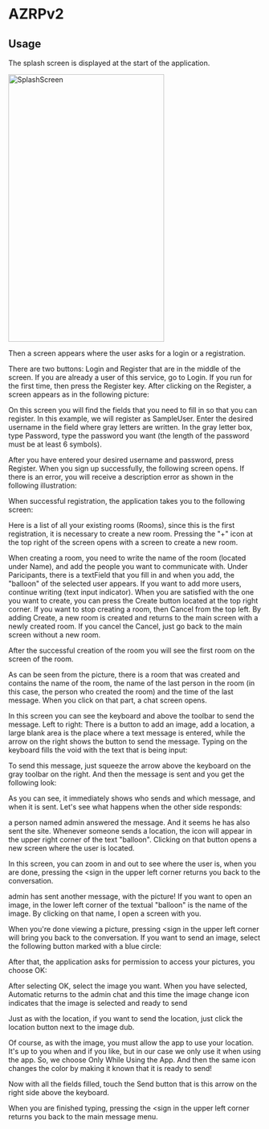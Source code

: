 # AZRPv2














## Usage
The splash screen is displayed at the start of the application.

<img src="https://i.imgur.com/dLTYmTt.png" alt="SplashScreen" width="310" height="532">



Then a screen appears where the user asks for a login or a registration.


There are two buttons: Login and Register that are in the middle of the screen. If you are already a user of this service, go to Login. If you run for the first time, then press the Register key. After clicking on the Register, a screen appears as in the following picture:

On this screen you will find the fields that you need to fill in so that you can register. In this example, we will register as SampleUser. Enter the desired username in the field where gray letters are written. In the gray letter box, type Password, type the password you want (the length of the password must be at least 6 symbols).


After you have entered your desired username and password, press Register. When you sign up successfully, the following screen opens. If there is an error, you will receive a description error as shown in the following illustration:

When successful registration, the application takes you to the following screen:


Here is a list of all your existing rooms (Rooms), since this is the first registration, it is necessary to create a new room. Pressing the "+" icon at the top right of the screen opens with a screen to create a new room.

When creating a room, you need to write the name of the room (located under Name), and add the people you want to communicate with. Under Paricipants, there is a textField that you fill in and when you add, the "balloon" of the selected user appears. If you want to add more users, continue writing (text input indicator). When you are satisfied with the one you want to create, you can press the Create button located at the top right corner. If you want to stop creating a room, then Cancel from the top left. By adding Create, a new room is created and returns to the main screen with a newly created room. If you cancel the Cancel, just go back to the main screen without a new room.

After the successful creation of the room you will see the first room on the screen of the room.



As can be seen from the picture, there is a room that was created and contains the name of the room, the name of the last person in the room (in this case, the person who created the room) and the time of the last message. When you click on that part, a chat screen opens.


In this screen you can see the keyboard and above the toolbar to send the message. Left to right: There is a button to add an image, add a location, a large blank area is the place where a text message is entered, while the arrow on the right shows the button to send the message. Typing on the keyboard fills the void with the text that is being input:

To send this message, just squeeze the arrow above the keyboard on the gray toolbar on the right. And then the message is sent and you get the following look:


As you can see, it immediately shows who sends and which message, and when it is sent. Let's see what happens when the other side responds:

a person named admin answered the message. And it seems he has also sent the site. Whenever someone sends a location, the icon will appear in the upper right corner of the text "balloon". Clicking on that button opens a new screen where the user is located.



In this screen, you can zoom in and out to see where the user is, when you are done, pressing the <sign in the upper left corner returns you back to the conversation.


admin has sent another message, with the picture! If you want to open an image, in the lower left corner of the textual "balloon" is the name of the image. By clicking on that name, I open a screen with you.



When you're done viewing a picture, pressing <sign in the upper left corner will bring you back to the conversation.
If you want to send an image, select the following button marked with a blue circle:

After that, the application asks for permission to access your pictures, you choose OK:

After selecting OK, select the image you want. When you have selected, Automatic returns to the admin chat and this time the image change icon indicates that the image is selected and ready to send

Just as with the location, if you want to send the location, just click the location button next to the image dub.

Of course, as with the image, you must allow the app to use your location. It's up to you when and if you like, but in our case we only use it when using the app. So, we choose Only While Using the App. And then the same icon changes the color by making it known that it is ready to send!

Now with all the fields filled, touch the Send button that is this arrow on the right side above the keyboard.

When you are finished typing, pressing the <sign in the upper left corner returns you back to the main message menu.


